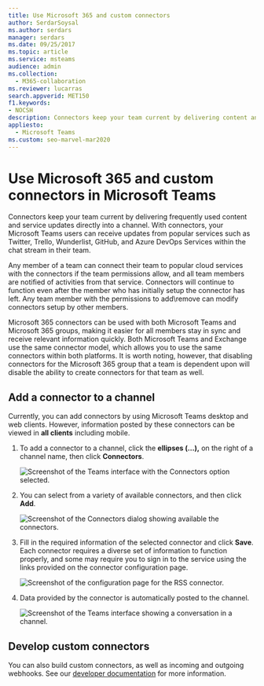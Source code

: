 ```yaml
---
title: Use Microsoft 365 and custom connectors
author: SerdarSoysal
ms.author: serdars
manager: serdars
ms.date: 09/25/2017
ms.topic: article
ms.service: msteams
audience: admin
ms.collection: 
  - M365-collaboration
ms.reviewer: lucarras
search.appverid: MET150
f1.keywords:
- NOCSH
description: Connectors keep your team current by delivering content and updates from services you frequently use directly into a channel.
appliesto: 
  - Microsoft Teams
ms.custom: seo-marvel-mar2020
---
```


Use Microsoft 365 and custom connectors in Microsoft Teams
=======================================================

Connectors keep your team current by delivering frequently used content and service updates directly into a channel. With connectors, your Microsoft Teams users can receive updates from popular services such as Twitter, Trello, Wunderlist, GitHub, and Azure DevOps Services within the chat stream in their team.

Any member of a team can connect their team to popular cloud services with the connectors if the team permissions allow, and all team members are notified of activities from that service. Connectors will continue to function even after the member who has initially setup the connector has left. Any team member with the permissions to add\remove can modify connectors setup by other members.

Microsoft 365 connectors can be used with both Microsoft Teams and Microsoft 365 groups, making it easier for all members stay in sync and receive relevant information quickly. Both Microsoft Teams and Exchange use the same connector model, which allows you to use the same connectors within both platforms. It is worth noting, however, that disabling connectors for the Microsoft 365 group that a team is dependent upon will disable the ability to create connectors for that team as well.

Add a connector to a channel
----------------------------

Currently, you can add connectors by using Microsoft Teams desktop and web clients. However, information posted by these connectors can be viewed in **all clients** including mobile.

1. To add a connector to a channel, click the **ellipses (…),** on the right of a channel name, then click **Connectors**.

    ![Screenshot of the Teams interface with the Connectors option selected.](media/Use_Office_365_and_custom_connectors_in_Microsoft_Teams_image1.png)

2. You can select from a variety of available connectors, and then click **Add**.

    ![Screenshot of the Connectors dialog showing available the connectors.](media/Use_Office_365_and_custom_connectors_in_Microsoft_Teams_image2.png)

3. Fill in the required information of the selected connector and click **Save**. Each connector requires a diverse set of information to function properly, and some may require you to sign in to the service using the links provided on the connector configuration page.

    ![Screenshot of the configuration page for the RSS connector.](media/Use_Office_365_and_custom_connectors_in_Microsoft_Teams_image3.png)

4. Data provided by the connector is automatically posted to the channel.

    ![Screenshot of the Teams interface showing a conversation in a channel.](media/Use_Office_365_and_custom_connectors_in_Microsoft_Teams_image4.png)

Develop custom connectors
----------------------------

You can also build custom connectors, as well as incoming and outgoing webhooks. See our [developer documentation](/microsoftteams/platform/webhooks-and-connectors/what-are-webhooks-and-connectors) for more information.
